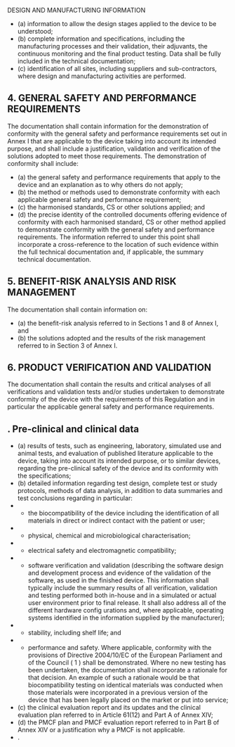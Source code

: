 DESIGN AND MANUFACTURING INFORMATION
- (a)   information to allow the design stages applied to the device to be understood;
- (b)   complete  information  and  specifications,  including  the  manufacturing  processes  and  their  validation,  their adjuvants, the continuous monitoring and the final product testing. Data shall be fully included in the technical documentation;
- (c)   identification  of all  sites,  including  suppliers  and  sub-contractors,  where  design  and  manufacturing activities  are performed.
## 4. GENERAL SAFETY AND PERFORMANCE REQUIREMENTS
The  documentation  shall  contain  information  for  the  demonstration  of  conformity  with  the  general  safety  and performance  requirements  set  out  in  Annex  I  that  are  applicable  to  the  device  taking  into  account  its  intended purpose,  and  shall  include  a  justification,  validation  and  verification  of  the  solutions  adopted  to  meet  those requirements. The demonstration of conformity shall include:
- (a)   the  general  safety  and  performance  requirements  that  apply  to  the  device  and  an  explanation  as  to why others do not apply;
- (b)   the  method  or  methods  used  to  demonstrate  conformity  with  each  applicable  general  safety  and  performance requirement;
- (c)   the  harmonised standards, CS or other solutions applied; and
- (d)   the  precise  identity  of  the  controlled  documents  offering  evidence  of  conformity  with  each  harmonised standard,  CS  or  other  method  applied  to  demonstrate  conformity  with  the  general  safety  and  performance requirements. The information referred to under  this point shall incorporate a cross-reference to the location of such evidence within the full technical documentation and, if applicable, the summary technical documentation.
## 5. BENEFIT-RISK ANALYSIS AND RISK MANAGEMENT
The documentation shall contain information on:
- (a)   the  benefit-risk analysis referred to in Sections 1 and 8 of Annex I, and
- (b)   the  solutions adopted and the results of  the risk management referred to in Section 3 of Annex I.
## 6. PRODUCT VERIFICATION AND VALIDATION
The  documentation  shall  contain  the  results  and  critical  analyses  of  all  verifications  and  validation  tests  and/or studies  undertaken  to  demonstrate  conformity  of  the  device  with  the  requirements  of  this  Regulation  and  in particular  the applicable general safety and performance requirements.
## .   Pre-clinical and clinical data
- (a)   results  of  tests,  such  as  engineering,  laboratory,  simulated  use  and  animal  tests,  and  evaluation  of  published literature  applicable  to  the  device,  taking  into  account  its  intended  purpose,  or  to  similar  devices,  regarding  the pre-clinical safety of  the device and its conformity with the specifications;
- (b)   detailed  information  regarding  test  design,  complete  test  or  study  protocols,  methods  of  data  analysis,  in addition to data summaries and test conclusions regarding in particular:
- -  the  biocompatibility  of  the  device  including  the  identification  of  all  materials  in  direct  or  indirect  contact with the patient or user;
- -  physical, chemical and microbiological characterisation;
- -  electrical safety and electromagnetic compatibility;
- -  software  verification  and  validation  (describing  the  software  design  and  development  process  and  evidence of  the  validation  of  the  software,  as  used  in  the  finished  device.  This  information  shall  typically  include  the summary  results  of  all  verification,  validation  and  testing  performed  both  in-house  and  in  a  simulated  or actual  user  environment  prior  to  final  release.  It  shall  also  address  all  of  the  different  hardware  config­ urations and, where applicable, operating systems identified in the information supplied by the manufacturer);
- -  stability, including shelf  life; and
- -  performance and safety.
Where applicable,  conformity  with  the  provisions  of  Directive  2004/10/EC  of  the  European  Parliament  and  of the Council  ( 1 )  shall  be  demonstrated.
Where no  new  testing  has  been  undertaken,  the  documentation  shall  incorporate  a  rationale  for  that  decision. An  example  of  such  a  rationale  would  be  that  biocompatibility  testing  on  identical  materials  was  conducted when those materials were incorporated in a previous version of  the device that has been  legally  placed on the market or put into service;
- (c)   the  clinical  evaluation  report  and  its  updates  and  the  clinical  evaluation  plan  referred  to  in  Article  61(12)  and Part A of Annex XIV;
- (d)   the  PMCF  plan  and  PMCF evaluation report referred to in Part B of Annex XIV or a justification why a PMCF is not applicable.
- .   